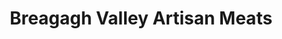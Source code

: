 ---
title: "Breagagh Valley Artisan Meats"
url: /kilkenny/breagagh-valley-artisan-meats/
shop: Metzgerei
---